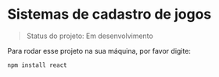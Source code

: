 <h1>Sistemas de cadastro de jogos</h1>

> Status do projeto: Em desenvolvimento

Para rodar esse projeto na sua máquina, por favor digite:
```
npm install react
```
